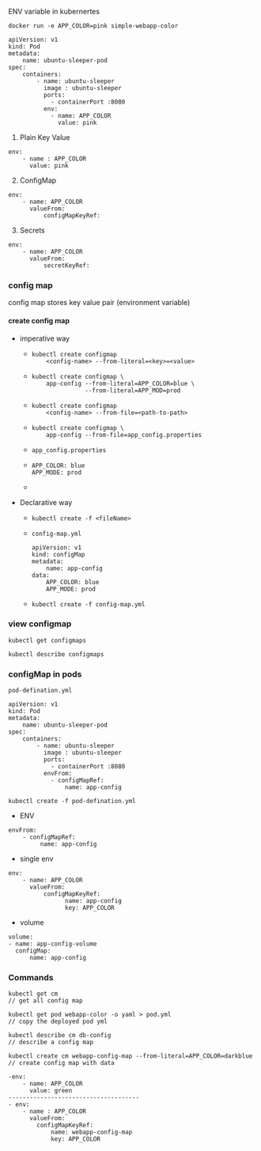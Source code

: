 ENV variable in kubernertes

```
docker run -e APP_COLOR=pink simple-webapp-color 
```

```
apiVersion: v1
kind: Pod
metadata:
    name: ubuntu-sleeper-pod
spec:
    containers:
        - name: ubuntu-sleeper
          image : ubuntu-sleeper 
          ports:
            - containerPort :8080
          env:
            - name: APP_COLOR 
              value: pink 
```

1. Plain Key Value

```
env:
    - name : APP_COLOR
      value: pink
```

2. ConfigMap

```
env:
    - name: APP_COLOR
      valueFrom:
          configMapKeyRef:
```

3. Secrets

```
env:
    - name: APP_COLOR
      valueFrom:
          secretKeyRef:
```

### config map

config map stores key value pair (environment variable)

#### create config map

- imperative way 
  
  - ```
    kubectl create configmap 
        <config-name> --from-literal=<key>=<value>
    ```
  
  - ```
    kubectl create configmap \
        app-config --from-literal=APP_COLOR=blue \
                   --from-literal=APP_MOD=prod
    ```
  
  - ```
    kubectl create configmap
        <config-name> --from-file=<path-to-path>
    ```
  
  - ```
    kubectl create configmap \
        app-config --from-file=app_config.properties
    ```
  
  - `app_config.properties`
  
  - ```
    APP_COLOR: blue 
    APP_MODE: prod 
    ```
  
  - 

- Declarative way 
  
  - `kubectl create -f <fileName>`
  
  - `config-map.yml`
    
    ```
    apiVersion: v1 
    kind: configMap
    metadata:
        name: app-config
    data:
        APP_COLOR: blue
        APP_MODE: prod 
    ```
  
  - `kubectl create -f config-map.yml`

### view configmap

```
kubectl get configmaps
```

```
kubectl describe configmaps
```

### configMap in pods

`pod-defination.yml`

```
apiVersion: v1
kind: Pod
metadata:
    name: ubuntu-sleeper-pod
spec:
    containers:
        - name: ubuntu-sleeper
          image : ubuntu-sleeper 
          ports:
            - containerPort :8080
          envFrom:
            - configMapRef:
                name: app-config
```

`kubectl create -f pod-defination.yml`

- ENV 

```
envFrom:
    - configMapRef:
         name: app-config
```

- single env 

```
env:
    - name: APP_COLOR
      valueFrom:
          configMapKeyRef:
                name: app-config
                key: APP_COLOR 
```

- volume 

```
volume:
- name: app-config-volume
  configMap:
      name: app-config
```

### Commands

```
kubectl get cm 
// get all config map

kubectl get pod webapp-color -o yaml > pod.yml
// copy the deployed pod yml

kubectl describe cm db-config 
// describe a config map

kubectl create cm webapp-config-map --from-literal=APP_COLOR=darkblue
// create config map with data 
```

```
-env:
    - name: APP_COLOR
      value: green
-------------------------------------
- env: 
    - name : APP_COLOR 
      valueFrom: 
        configMapKeyRef:
            name: webapp-config-map
            key: APP_COLOR 
```
